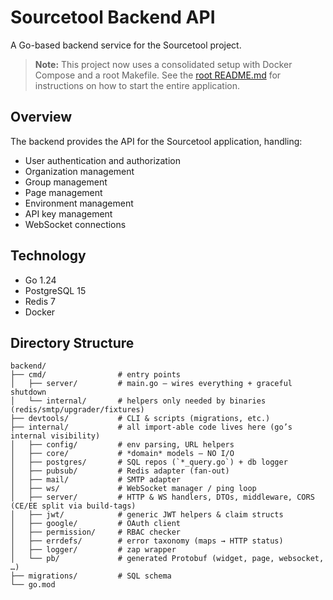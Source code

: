 # Sourcetool Backend API

A Go-based backend service for the Sourcetool project.

> **Note:** This project now uses a consolidated setup with Docker Compose and a root Makefile.
> See the [root README.md](../README.md) for instructions on how to start the entire application.

## Overview

The backend provides the API for the Sourcetool application, handling:
- User authentication and authorization
- Organization management
- Group management
- Page management
- Environment management
- API key management
- WebSocket connections

## Technology

- Go 1.24
- PostgreSQL 15
- Redis 7
- Docker

## Directory Structure

```
backend/
├── cmd/                # entry points
│   ├── server/         # main.go – wires everything + graceful shutdown
│   └── internal/       # helpers only needed by binaries (redis/smtp/upgrader/fixtures)
├── devtools/           # CLI & scripts (migrations, etc.)
├── internal/           # all import‑able code lives here (go’s internal visibility)
│   ├── config/         # env parsing, URL helpers
│   ├── core/           # *domain* models – NO I/O
│   ├── postgres/       # SQL repos (`*_query.go`) + db logger
│   ├── pubsub/         # Redis adapter (fan‑out)
│   ├── mail/           # SMTP adapter
│   ├── ws/             # WebSocket manager / ping loop
│   ├── server/         # HTTP & WS handlers, DTOs, middleware, CORS (CE/EE split via build‑tags)
│   ├── jwt/            # generic JWT helpers & claim structs
│   ├── google/         # OAuth client
│   ├── permission/     # RBAC checker
│   ├── errdefs/        # error taxonomy (maps → HTTP status)
│   ├── logger/         # zap wrapper
│   └── pb/             # generated Protobuf (widget, page, websocket, …)
├── migrations/         # SQL schema
└── go.mod
```